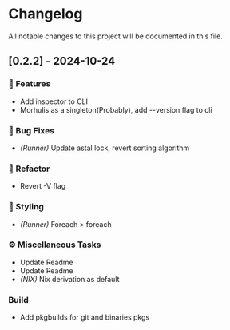 # Changelog

All notable changes to this project will be documented in this file.

## [0.2.2] - 2024-10-24

### 🚀 Features

- Add inspector to CLI
- Morhulis as a singleton(Probably), add --version flag to cli

### 🐛 Bug Fixes

- *(Runner)* Update astal lock, revert sorting algorithm

### 🚜 Refactor

- Revert -V flag

### 🎨 Styling

- *(Runner)* Foreach > foreach

### ⚙️ Miscellaneous Tasks

- Update Readme
- Update Readme
- *(NIX)* Nix derivation as default

### Build

- Add pkgbuilds for git and binaries pkgs

<!-- generated by git-cliff -->
